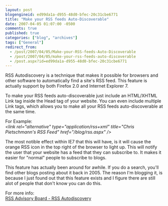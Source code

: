 ```yaml
---
layout: post
blogengineid: ed99da1a-d955-48d0-bfec-20c31cbe6771
title: "Make your RSS feeds Auto-Discoverable"
date: 2007-04-05 01:07:00 -0500
comments: true
published: true
categories: ["blog", "archives"]
tags: ["General"]
redirect_from: 
  - /post/2007/04/05/Make-your-RSS-feeds-Auto-Discoverable
  - /post/2007/04/05/make-your-rss-feeds-auto-discoverable
  - /post.aspx?id=ed99da1a-d955-48d0-bfec-20c31cbe6771
---
```

<!-- more -->
<P>RSS Autodiscovery is a technique that makes it possible for browsers and other software to automatically find a site's RSS feed. This feature is actually support by both Firefox 2.0 and Internet Explorer 7.</P>
<P>To make your RSS feeds auto-discoverable just include an HTML/XHTML Link tag inside the Head tag of your website. You can even include multiple Link tags, which allows you to make all your RSS feeds auto-discoverable at the same time.</P>
<P>For Example:<BR><EM>&lt;link rel="alternative" type="application/rss+xml" title="Chris Pietschmann's RSS Feed" href="/blog/rss.aspx" /&gt;</EM></P>
<P>The most notible effect within IE7 that this will have, is it will cause the orange RSS icon in the top right of the browser to light up. This will notify the user that your website has a feed that they can subscribe to. It makes it easier for "normal" people to subscribe to blogs.</P>
<P>This feature has actually been around for awhile. If you do a search, you'll find other blogs posting about it back in 2005. The reason I'm blogging it, is because I just found out that this feature exists and I figure there are still alot of people that don't know you can do this.</P>
<P>For more info:<BR><A href="http://www.rssboard.org/rss-autodiscovery">RSS Advisory Board - RSS Autodiscovery</A></P>
